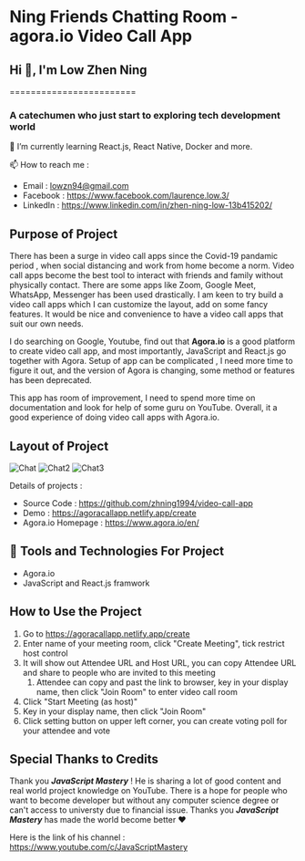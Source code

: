 # Ning Friends Chatting Room - agora.io Video Call App

## Hi 👋, I'm Low Zhen Ning
========================

### A catechumen who just start to exploring tech development world

🌱 I’m currently learning React.js, React Native, Docker and more. 

📫 How to reach me : 
- Email : lowzn94@gmail.com
- Facebook : https://www.facebook.com/laurence.low.3/
- LinkedIn : https://www.linkedin.com/in/zhen-ning-low-13b415202/

## Purpose of Project

There has been a surge in video call apps since the Covid-19 pandamic period , when social distancing and work from home become a norm. Video call apps become the best tool to interact with friends and family without physically contact. There are some apps like Zoom, Google Meet, WhatsApp, Messenger has been used drastically. I am keen to try build a video call apps which I can customize the layout, add on some fancy features. It would be nice and convenience to have a video call apps that suit our own needs. 

I do searching on Google, Youtube, find out that **Agora.io** is a good platform to create video call app, and most importantly, JavaScript and React.js go together with Agora. Setup of app can be complicated , I need more time to figure it out, and the version of Agora is changing, some method or features has been deprecated.

This app has room of improvement, I need to spend more time on documentation and look for help of some guru on YouTube. Overall, it a good experience of doing video call apps with Agora.io. 


## Layout of Project

![Chat](https://user-images.githubusercontent.com/60384726/181586444-fb2d42c3-18d2-4b51-b9db-8baca61d73ac.PNG)
![Chat2](https://user-images.githubusercontent.com/60384726/181586470-4d537e55-3662-411b-b8c1-00a05f6869dc.PNG)
![Chat3](https://user-images.githubusercontent.com/60384726/181586500-cd7e9903-a11c-468b-93c6-b67b08b48673.PNG)

Details of projects : 
- Source Code : https://github.com/zhning1994/video-call-app
- Demo : https://agoracallapp.netlify.app/create
- Agora.io Homepage : https://www.agora.io/en/

## :rocket: Tools and Technologies For Project

- Agora.io
- JavaScript and React.js framwork

## How to Use the Project

1. Go to https://agoracallapp.netlify.app/create
2. Enter name of your meeting room, click "Create Meeting", tick restrict host control
3. It will show out Attendee URL and Host URL, you can copy Attendee URL and share to people who are invited to this meeting
    1. Attendee can copy and past the link to browser, key in your display name, then click "Join Room" to enter video call room
4. Click "Start Meeting (as host)"
5. Key in your display name, then click "Join Room"
6. Click setting button on upper left corner, you can create voting poll for your attendee and vote

## Special Thanks to Credits

Thank you ***JavaScript Mastery*** ! He is sharing a lot of good content and real world project knowledge on YouTube. There is a hope for people who want to become developer but without any computer science degree or can't access to universty due to financial issue. Thanks you ***JavaScript Mastery*** has made the world become better :hearts: 

Here is the link of his channel : https://www.youtube.com/c/JavaScriptMastery

